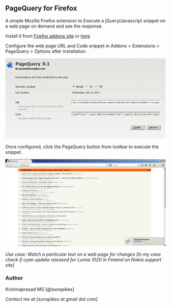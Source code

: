 ## PageQuery for Firefox

A simple Mozilla Firefox extension to Execute a jQuery/Javascript snippet on a web page on demand and see the response.

Install it from [Firefox addons site](https://addons.mozilla.org/en-US/firefox/addon/pagequery/) or [here](https://raw.githubusercontent.com/sunspikes/firefox-pagequery/master/bin/pagequery.xpi)

Configure the web page URL and Code snippet in Addons > Extensions > PageQuery > Options after installation.

![Configure](https://raw.githubusercontent.com/sunspikes/firefox-pagequery/master/doc/config.png)

Once configured, click the PageQuery button from toolbar to execute the snippet.

![Run PageQuery](https://raw.githubusercontent.com/sunspikes/firefox-pagequery/master/doc/run.png)

_*Use case:* Watch a particular text on a web page for changes [In my case check if cyan update released for Lumia 1020 in Finland on Nokia support site]_

### Author

Krishnaprasad MG [@sunspikes]

_Contact me at [sunspikes at gmail dot com]_
